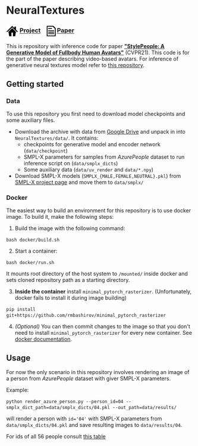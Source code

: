 
# NeuralTextures

### <img align=center src=./assets/icons/project.png width='32'/> [Project](https://saic-violet.github.io/style-people/) &ensp; <img align=center src=./assets/icons/paper.png width='24'/> [Paper](https://arxiv.org/pdf/2104.08363.pdf) &ensp; 

This is repository with inference code for paper [**"StylePeople: A Generative Model of Fullbody Human Avatars"**](https://arxiv.org/pdf/2104.08363.pdf) (CVPR21).
This code is for the part of the paper describing video-based avatars. For inference of generative neural textures model refer to [this repository](https://github.com/dolorousrtur/style-people).

## Getting started
### Data
To use this repository you first need to download model checkpoints and some auxiliary files.

* Download the archive with data from [Google Drive](https://drive.google.com/file/d/1mWeBfQUlWVgqzK3R6dSbVWZws2CRQVyJ/view?usp=sharing) and unpack in into `NeuralTextures/data/`. It contains:
	* checkpoints for generative model and encoder network (`data/checkpoint`)
	* SMPL-X parameters for samples from *AzurePeople* dataset to run inference script on (`data/smplx_dicts`)
	* Some auxiliary data (`data/uv_render` and `data/*.npy`)
* Download SMPL-X models (`SMPLX_{MALE,FEMALE,NEUTRAL}.pkl`) from [SMPL-X project page](https://smpl-x.is.tue.mpg.de/) and move them to `data/smplx/`

### Docker
The easiest way to build an environment for this repository is to use docker image. To build it, make the following steps:
1. Build the image with the following command:
```
bash docker/build.sh
```
2. Start a container:
```
bash docker/run.sh
```
It mounts root directory of the host system to `/mounted/` inside docker and sets cloned repository path as a starting directory.

3. **Inside the container** install `minimal_pytorch_rasterizer`. (Unfortunately, docker fails to install it during image building)
```
pip install git+https://github.com/rmbashirov/minimal_pytorch_rasterizer
```
4. *(Optional)* You can then commit changes to the image so that you don't need to install  `minimal_pytorch_rasterizer` for every new container. See [docker documentation](https://docs.docker.com/engine/reference/commandline/commit/).

## Usage   
For now the only scenario in this repository involves rendering an image of a person from *AzurePeople* dataset with giver SMPL-X parameters.

Example:
```
python render_azure_person.py --person_id=04 --smplx_dict_path=data/smplx_dicts/04.pkl --out_path=data/results/
```
will render a person with `id='04'` with SMPL-X parameters from `data/smplx_dicts/04.pkl` and save resulting images to `data/results/04`.

For ids of all 56 people consult [this table](assets/dataset_lookup.png)
